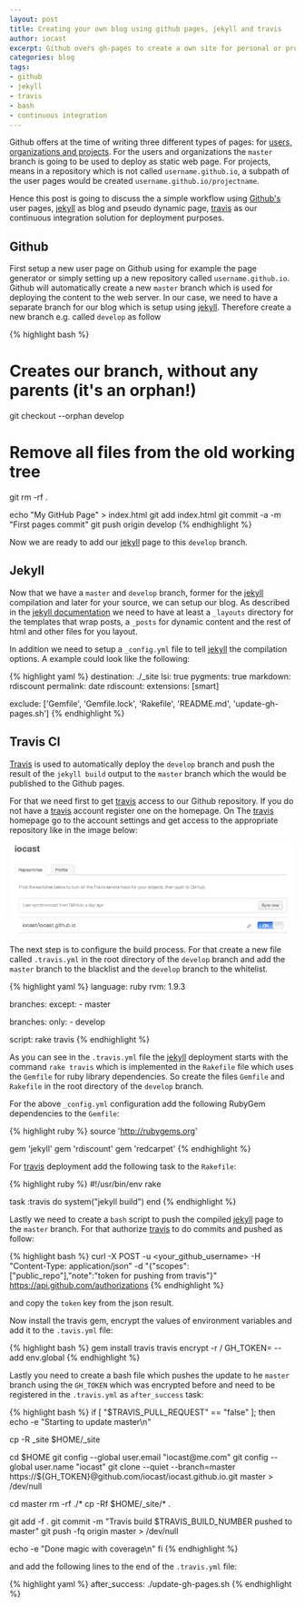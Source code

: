 ```yaml
---
layout: post
title: Creating your own blog using github pages, jekyll and travis
author: iocast
excerpt: Github overs gh-pages to create a own site for personal or project usage. Together with jekyll you are able to create your own blog and using Travis CI enables automatic building of your blog.
categories: blog
tags:
- github
- jekyll
- travis
- bash
- continuous integration
---
```


Github offers at the time of writing three different types of pages: for [users, organizations and projects][github-pages]. For the users and organizations the ```master``` branch is going to be used to deploy as static web page. For projects, means in a repository which is not called ```username.github.io```, a subpath of the user pages would be created ```username.github.io/projectname```.

Hence this post is going to discuss the a simple workflow using [Github's][github] user pages, [jekyll][] as blog and pseudo dynamic page, [travis][] as our continuous integration solution for deployment purposes.

## Github

First setup a new user page on Github using for example the page generator or simply setting up a new repository called ```username.github.io```. Github will automatically create a new ```master``` branch which is used for deploying the content to the web server. In our case, we need to have a separate branch for our blog which is setup using [jekyll][]. Therefore create a new branch e.g. called ```develop``` as follow

{% highlight bash %}
# Creates our branch, without any parents (it's an orphan!)
git checkout --orphan develop
# Remove all files from the old working tree
git rm -rf .

echo "My GitHub Page" > index.html
git add index.html
git commit -a -m "First pages commit"
git push origin develop
{% endhighlight %}

Now we are ready to add our [jekyll][] page to this ```develop``` branch.

## Jekyll

Now that we have a ```master``` and ```develop``` branch, former for the [jekyll][] compilation and later for your source, we can setup our blog. As described in the [jekyll documentation][jekyll-doc] we need to have at least a ```_layouts``` directory for the templates that wrap posts, a ```_posts``` for dynamic content and the rest of html and other files for you layout.

In addition we need to setup a ```_config.yml``` file to tell [jekyll][] the compilation options. A example could look like the following:

{% highlight yaml %}
destination: ./_site
lsi:         true
pygments:    true
markdown:    rdiscount
permalink:   date
rdiscount:
  extensions: [smart]

exclude: ['Gemfile', 'Gemfile.lock', 'Rakefile', 'README.md', 'update-gh-pages.sh']
{% endhighlight %}


## Travis CI

[Travis][travis] is used to automatically deploy the ```develop``` branch and push the result of the ```jekyll build``` output to the ```master``` branch which the would be published to the Github pages.

For that we need first to get [travis][] access to our Github repository. If you do not have a [travis][] account register one on the homepage. On The [travis][] homepage go to the account settings and get access to the appropriate repository like in the image below:

![alt text](/images/travis_repository_access.png "Travis Repository Access")

The next step is to configure the build process. For that create a new file called ```.travis.yml``` in the root directory of the ```develop``` branch and add the ```master``` branch to the blacklist and the ```develop``` branch to the whitelist.

{% highlight yaml %}
language: ruby
rvm: 1.9.3

branches:
  except:
    - master

branches:
  only:
    - develop

script: rake travis
{% endhighlight %}

As you can see in the ```.travis.yml``` file the [jekyll][] deployment starts with the command ```rake travis``` which is implemented in the ```Rakefile``` file which uses the ```Gemfile``` for ruby library dependencies. So create the files ```Gemfile``` and ```Rakefile``` in the root directory of the ```develop``` branch.

For the above ```_config.yml``` configuration add the following RubyGem dependencies to the ```Gemfile```:

{% highlight ruby %}
source 'http://rubygems.org'

gem 'jekyll'
gem 'rdiscount'
gem 'redcarpet'
{% endhighlight %}

For [travis][] deployment add the following task to the ```Rakefile```:

{% highlight ruby %}
#!/usr/bin/env rake

task :travis do
  system("jekyll build")
end
{% endhighlight %}

Lastly we need to create a ```bash``` script to push the compiled [jekyll][] page to the ```master``` branch. For that authorize [travis][] to do commits and pushed as follow:

{% highlight bash %}
curl -X POST -u <your_github_username> -H "Content-Type: application/json" -d "{\"scopes\":[\"public_repo\"],\"note\":\"token for pushing from travis\"}" https://api.github.com/authorizations
{% endhighlight %}

and copy the ```token``` key from the json result.

Now install the travis gem, encrypt the values of environment variables and add it to the ```.tavis.yml``` file:

{% highlight bash %}
gem install travis
travis encrypt -r <user>/<repository> GH_TOKEN=<token> --add env.global
{% endhighlight %}

Lastly you need to create a bash file which pushes the update to he ```master``` branch using the ```GH_TOKEN``` which was encrypted before and need to be registered in the ```.travis.yml``` as ```after_success``` task:

{% highlight bash %}
if [ "$TRAVIS_PULL_REQUEST" == "false" ]; then
  echo -e "Starting to update master\n"

  cp -R _site $HOME/_site

  cd $HOME
  git config --global user.email "iocast@me.com"
  git config --global user.name "iocast"
  git clone --quiet --branch=master https://${GH_TOKEN}@github.com/iocast/iocast.github.io.git master > /dev/null

  cd master
  rm -rf ./*
  cp -Rf $HOME/_site/* .

  git add -f .
  git commit -m "Travis build $TRAVIS_BUILD_NUMBER pushed to master"
  git push -fq origin master > /dev/null

  echo -e "Done magic with coverage\n"
fi
{% endhighlight %}

and add the following lines to the end of the ```.travis.yml``` file:

{% highlight yaml %}
after_success: ./update-gh-pages.sh
{% endhighlight %}



[github]: http://github.com/ "Github"
[jekyll]: http://jekyllrb.com "Jekyll"
[travis]: http://travis-ci.org "Travis CI"
[github-pages]: https://help.github.com/articles/user-organization-and-project-pages "Github Pages (Help)"
[jekyll-doc]: http://jekyllrb.com/docs/home/ "Jekyll Documentation"
